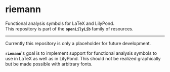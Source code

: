 riemann
=======

Functional analysis symbols for LaTeX and LilyPond.  
This repository is part of the **`openLilyLib`** family of resources.

---

Currently this repository is only a placeholder for future development.

**`riemann`**'s goal is to implement support for functional analysis symbols to use in LaTeX as well as in LilyPond.
This should not be realized graphically but be made possible with arbitrary fonts.
